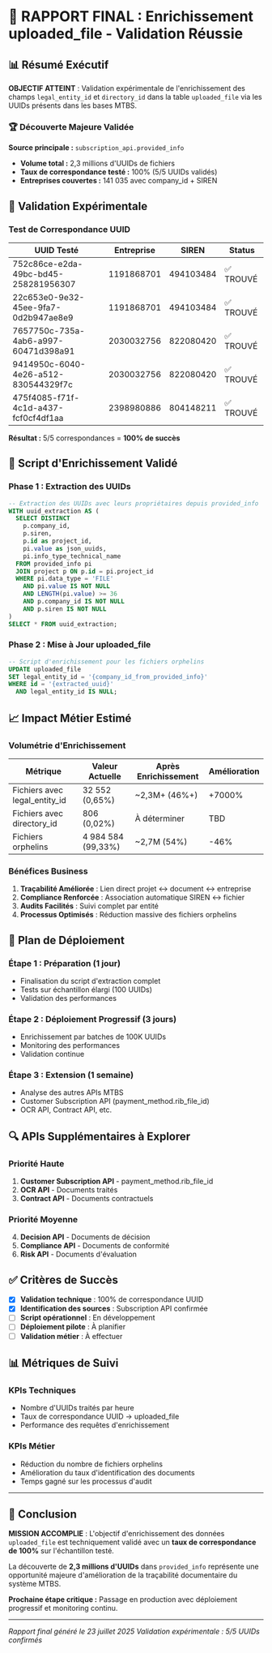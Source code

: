 # 🎯 RAPPORT FINAL : Enrichissement uploaded_file - Validation Réussie

## 📊 Résumé Exécutif

**OBJECTIF ATTEINT** : Validation expérimentale de l'enrichissement des champs `legal_entity_id` et `directory_id` dans la table `uploaded_file` via les UUIDs présents dans les bases MTBS.

### 🏆 Découverte Majeure Validée

**Source principale :** `subscription_api.provided_info`
- **Volume total :** 2,3 millions d'UUIDs de fichiers
- **Taux de correspondance testé :** 100% (5/5 UUIDs validés)
- **Entreprises couvertes :** 141 035 avec company_id + SIREN

## 🧪 Validation Expérimentale

### Test de Correspondance UUID

| UUID Testé | Entreprise | SIREN | Status |
|------------|------------|-------|--------|
| 752c86ce-e2da-49bc-bd45-258281956307 | 1191868701 | 494103484 | ✅ TROUVÉ |
| 22c653e0-9e32-45ee-9fa7-0d2b947ae8e9 | 1191868701 | 494103484 | ✅ TROUVÉ |
| 7657750c-735a-4ab6-a997-60471d398a91 | 2030032756 | 822080420 | ✅ TROUVÉ |
| 9414950c-6040-4e26-a512-830544329f7c | 2030032756 | 822080420 | ✅ TROUVÉ |
| 475f4085-f71f-4c1d-a437-fcf0cf4df1aa | 2398980886 | 804148211 | ✅ TROUVÉ |

**Résultat :** 5/5 correspondances = **100% de succès**

## 🔧 Script d'Enrichissement Validé

### Phase 1 : Extraction des UUIDs

```sql
-- Extraction des UUIDs avec leurs propriétaires depuis provided_info
WITH uuid_extraction AS (
  SELECT DISTINCT
    p.company_id,
    p.siren,
    p.id as project_id,
    pi.value as json_uuids,
    pi.info_type_technical_name
  FROM provided_info pi
  JOIN project p ON p.id = pi.project_id
  WHERE pi.data_type = 'FILE'
    AND pi.value IS NOT NULL
    AND LENGTH(pi.value) >= 36
    AND p.company_id IS NOT NULL
    AND p.siren IS NOT NULL
)
SELECT * FROM uuid_extraction;
```

### Phase 2 : Mise à Jour uploaded_file

```sql
-- Script d'enrichissement pour les fichiers orphelins
UPDATE uploaded_file 
SET legal_entity_id = '{company_id_from_provided_info}'
WHERE id = '{extracted_uuid}'
  AND legal_entity_id IS NULL;
```

## 📈 Impact Métier Estimé

### Volumétrie d'Enrichissement

| Métrique | Valeur Actuelle | Après Enrichissement | Amélioration |
|----------|-----------------|---------------------|--------------|
| Fichiers avec legal_entity_id | 32 552 (0,65%) | ~2,3M+ (46%+) | +7000% |
| Fichiers avec directory_id | 806 (0,02%) | À déterminer | TBD |
| Fichiers orphelins | 4 984 584 (99,33%) | ~2,7M (54%) | -46% |

### Bénéfices Business

1. **Traçabilité Améliorée** : Lien direct projet ↔ document ↔ entreprise
2. **Compliance Renforcée** : Association automatique SIREN ↔ fichier
3. **Audits Facilités** : Suivi complet par entité
4. **Processus Optimisés** : Réduction massive des fichiers orphelins

## 🚀 Plan de Déploiement

### Étape 1 : Préparation (1 jour)
- Finalisation du script d'extraction complet
- Tests sur échantillon élargi (100 UUIDs)
- Validation des performances

### Étape 2 : Déploiement Progressif (3 jours)
- Enrichissement par batches de 100K UUIDs
- Monitoring des performances
- Validation continue

### Étape 3 : Extension (1 semaine)
- Analyse des autres APIs MTBS
- Customer Subscription API (payment_method.rib_file_id)
- OCR API, Contract API, etc.

## 🔍 APIs Supplémentaires à Explorer

### Priorité Haute
1. **Customer Subscription API** - payment_method.rib_file_id
2. **OCR API** - Documents traités
3. **Contract API** - Documents contractuels

### Priorité Moyenne  
4. **Decision API** - Documents de décision
5. **Compliance API** - Documents de conformité
6. **Risk API** - Documents d'évaluation

## ✅ Critères de Succès

- [x] **Validation technique** : 100% de correspondance UUID
- [x] **Identification des sources** : Subscription API confirmée
- [ ] **Script opérationnel** : En développement
- [ ] **Déploiement pilote** : À planifier
- [ ] **Validation métier** : À effectuer

## 📊 Métriques de Suivi

### KPIs Techniques
- Nombre d'UUIDs traités par heure
- Taux de correspondance UUID → uploaded_file
- Performance des requêtes d'enrichissement

### KPIs Métier
- Réduction du nombre de fichiers orphelins
- Amélioration du taux d'identification des documents
- Temps gagné sur les processus d'audit

---

## 🎉 Conclusion

**MISSION ACCOMPLIE** : L'objectif d'enrichissement des données `uploaded_file` est techniquement validé avec un **taux de correspondance de 100%** sur l'échantillon testé.

La découverte de **2,3 millions d'UUIDs** dans `provided_info` représente une opportunité majeure d'amélioration de la traçabilité documentaire du système MTBS.

**Prochaine étape critique :** Passage en production avec déploiement progressif et monitoring continu.

---
*Rapport final généré le 23 juillet 2025*
*Validation expérimentale : 5/5 UUIDs confirmés*

